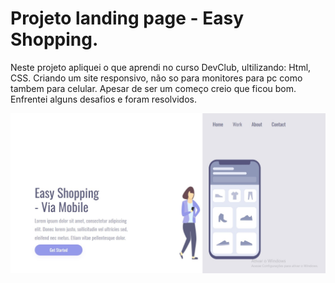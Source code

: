 <h1>Projeto landing page - Easy Shopping.</h1>
<p>Neste projeto apliquei o que aprendi no curso DevClub, ultilizando: Html, CSS. Criando um site responsivo, não so para monitores para pc como tambem para celular.
Apesar de ser um começo creio que ficou bom. Enfrentei alguns desafios e foram resolvidos.</p>

<img src="https://github.com/ciregyn/Login-Compras-on-line/blob/main/assets/Captura%20de%20tela%202025-02-06%20180814.jpg?raw=true"/>

